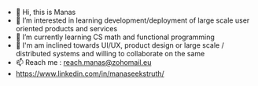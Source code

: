 - 👋 Hi, this is Manas
- 👀 I’m interested in learning development/deployment of large scale user oriented products and services
- 🌱 I’m currently learning CS math and functional programming
- 💞️ I'm am inclined towards UI/UX, product design or large scale / distributed systems and willing to collaborate on the same
- 📫 Reach me : reach.manas@zohomail.eu
- https://www.linkedin.com/in/manaseekstruth/

<!---
ma-phi/ma-phi is a ✨ special ✨ repository because its `README.md` (this file) appears on your GitHub profile.
You can click the Preview link to take a look at your changes.
--->
